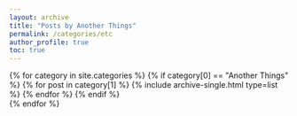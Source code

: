 ```yaml
---
layout: archive
title: "Posts by Another Things"
permalink: /categories/etc
author_profile: true
toc: true
---
```

{% for category in site.categories %}
  {% if category[0] == "Another Things" %}
    {% for post in category[1] %}
      {% include archive-single.html type=list %}
    {% endfor %}
  {% endif %}  
{% endfor %}
